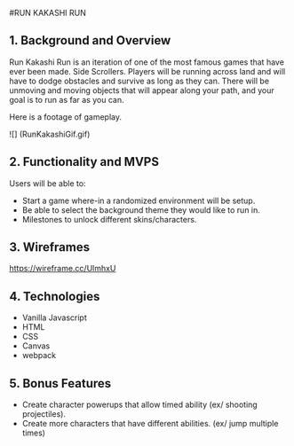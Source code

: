 #RUN KAKASHI RUN

## 1. Background and Overview

Run Kakashi Run is an iteration of one of the most famous games that have ever been made. Side Scrollers. Players will be running across land and will have to dodge obstacles and survive as long as they can. There will be unmoving and moving objects that will appear along your path, and your goal is to run as far as you can.

Here is a footage of gameplay.

![] (RunKakashiGif.gif)

## 2. Functionality and MVPS

Users will be able to:

* Start a game where-in a randomized environment will be setup.
* Be able to select the background theme they would like to run in.
* Milestones to unlock different skins/characters.

## 3. Wireframes

https://wireframe.cc/UlmhxU

## 4. Technologies

* Vanilla Javascript
* HTML
* CSS
* Canvas
* webpack

## 5. Bonus Features

* Create character powerups that allow timed ability (ex/ shooting projectiles).
* Create more characters that have different abilities. (ex/ jump multiple times)